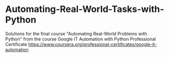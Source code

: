 # Automating-Real-World-Tasks-with-Python
Solutions for the final course "Automating Real-World Problems with Python" from the course Google IT Automation with Python Professional Certificate https://www.coursera.org/professional-certificates/google-it-automation
